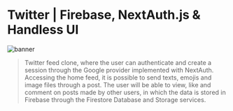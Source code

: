 # Twitter | Firebase, NextAuth.js & Handless UI

![banner](banner.png)

> Twitter feed clone, where the user can authenticate and create a session through the Google provider implemented with NextAuth. Accessing the home feed, it is possible to send texts, emojis and image files through a post. The user will be able to view, like and comment on posts made by other users, in which the data is stored in Firebase through the Firestore Database and Storage services.

